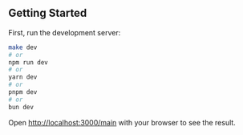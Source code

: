 ## Getting Started

First, run the development server:

```bash
make dev
# or
npm run dev
# or
yarn dev
# or
pnpm dev
# or
bun dev
```

Open [http://localhost:3000/main](http://localhost:3000/main) with your browser to see the result.